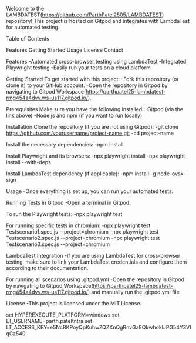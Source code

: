 Welcome to the LAMBDATEST(https://github.com/ParthPatel2505/LAMBDATEST) repository! This project is hosted on Gitpod and integrates with LambdaTest for automated testing.

Table of Contents

Features
Getting Started
Usage
License
Contact

Features
-Automated cross-browser testing using LambdaTest
-Integrated Playwright testing
-Easily run your tests on a cloud platform

Getting Started
To get started with this project:
-Fork this repository (or clone it) to your GitHub account.
-Open the repository in Gitpod by navigating to Gitpod Workspace(https://parthpatel25-lambdatest-rmg454a4dvv.ws-us117.gitpod.io/).

Prerequisites
Make sure you have the following installed:
-Gitpod (via the link above)
-Node.js and npm (if you want to run locally)

Installation
Clone the repository (if you are not using Gitpod):
-git clone https://github.com/yourusername/project-name.git
-cd project-name

Install the necessary dependencies:
-npm install

Install Playwright and its browsers:
-npx playwright install
-npx playwright install --with-deps

Install LambdaTest dependency (if applicable):
-npm install -g node-ovsx-sign

Usage
-Once everything is set up, you can run your automated tests:

Running Tests in Gitpod
-Open a terminal in Gitpod.

To run the Playwright tests:
-npx playwright test

For running specific tests in chromium:
-npx playwright test Testscenario1.spec.js --project=chromium
-npx playwright test Testscenario2.spec.js --project=chromium
-npx playwright test Testscenario3.spec.js --project=chromium

LambdaTest Integration
-If you are using LambdaTest for cross-browser testing, make sure to link your LambdaTest credentials and configure them according to their documentation.

For running all scenarios using .gitpod.yml
-Open the repository in Gitpod by navigating to Gitpod Workspace(https://parthpatel25-lambdatest-rmg454a4dvv.ws-us117.gitpod.io/) and manually run the .gitpod.yml file

License
-This project is licensed under the MIT License.

set HYPEREXECUTE_PLATFORM=windows
set LT_USERNAME=parth.pateltntra
set LT_ACCESS_KEY=e5NcBKPoyQpKuhwZQZXnQgRnvGaEQkwhoklJPG54Y3VIqCz540
